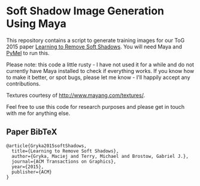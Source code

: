 Soft Shadow Image Generation Using Maya
=======================================
This repository contains a script to generate training images for our ToG 2015 paper [Learning to Remove Soft Shadows](http://visual.cs.ucl.ac.uk/pubs/softshadows/). You will need Maya and [PyMel](http://help.autodesk.com/cloudhelp/2015/ENU/Maya-Tech-Docs/PyMel/) to run this.

Please note: this code a little rusty - I have not used it for a while and do not currently have Maya installed to check if everything works. If you know how to make it better, or spot bugs, please let me know - I'll happily accept any contributions.

Textures courtesy of http://www.mayang.com/textures/.

Feel free to use this code for research purposes and please get in touch with me for anything else.

## Paper BibTeX
```
@article{Gryka2015softShadows,
  title={Learning to Remove Soft Shadows},
  author={Gryka, Maciej and Terry, Michael and Brostow, Gabriel J.},
  journal={ACM Transactions on Graphics},
  year={2015},
  publisher={ACM}
}
```
